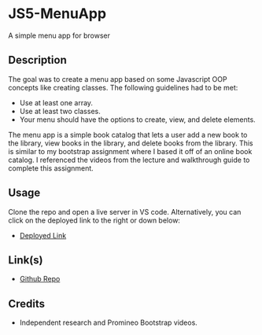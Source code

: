 # JS5-MenuApp
A simple menu app for browser


## Description

The goal was to create a menu app based on some Javascript OOP concepts like creating classes. The following guidelines had to be met:

- Use at least one array.
- Use at least two classes.
- Your menu should have the options to create, view, and delete elements.

The menu app is a simple book catalog that lets a user add a new book to the library, view books in the library, and delete books from the library. This is similar to my bootstrap assignment where I based it off of an online book catalog. I referenced the videos from the lecture and walkthrough guide to complete this assignment.

## Usage

Clone the repo and open a live server in VS code. Alternatively, you can click on the deployed link to the right or down below:

- [Deployed Link](https://exo-mdr-cd2000.github.io/JS5-MenuApp/)

## Link(s)

- [Github Repo](https://github.com/Exo-MDR-CD2000/Week-2-Bootstrap)

## Credits

- Independent research and Promineo Bootstrap videos.

